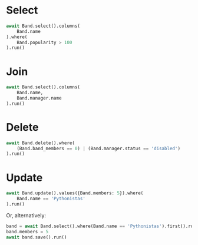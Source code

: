 # Select

```python
await Band.select().columns(
    Band.name
).where(
    Band.popularity > 100
).run()
```

# Join

```python
await Band.select().columns(
    Band.name,
    Band.manager.name
).run()
```

# Delete

```python
await Band.delete().where(
    (Band.band_members == 0) | (Band.manager.status == 'disabled')
).run()
```

# Update

```python
await Band.update().values({Band.members: 5}).where(
    Band.name == 'Pythonistas'
).run()
```

Or, alternatively:

```python
band = await Band.select().where(Band.name == 'Pythonistas').first().run()
band.members = 5
await band.save().run()
```
